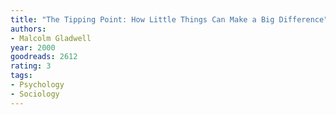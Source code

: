 ```yaml
---
title: "The Tipping Point: How Little Things Can Make a Big Difference"
authors:
- Malcolm Gladwell
year: 2000
goodreads: 2612
rating: 3
tags:
- Psychology
- Sociology
---
```

